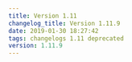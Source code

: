 ```yaml
---
title: Version 1.11
changelog_title: Version 1.11.9
date: 2019-01-30 18:27:42 
tags: changelogs 1.11 deprecated
version: 1.11.9
---
```

<script src="https://gist.github.com/spinnaker-release/5cbb402297feb85f82482a73e9428967.js"/>